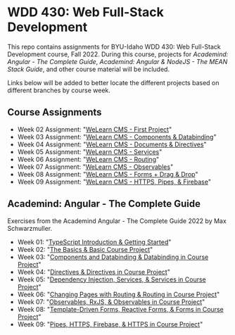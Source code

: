 # WDD 430: Web Full-Stack Development

This repo contains assignments for BYU-Idaho WDD 430: Web Full-Stack Development course, Fall 2022.
During this course, projects for _Academind: Angular - The Complete Guide_, _Academind: Angular & NodeJS - The MEAN Stack Guide_, and other course material will be included.

Links below will be added to better locate the different projects based on different branches by course week.

## Course Assignments

- Week 02 Assignment: "[WeLearn CMS - First Project](https://github.com/sbolande/wdd430/tree/week02/w02_Assignment/cms)"
- Week 03 Assignment: "[WeLearn CMS - Components & Databinding](https://github.com/sbolande/wdd430/tree/week03/w03_Assignment/cms)"
- Week 04 Assignment: "[WeLearn CMS - Documents & Directives](https://github.com/sbolande/wdd430/tree/week04/w04_Assignment/cms)"
- Week 05 Assignment: "[WeLearn CMS - Services](https://github.com/sbolande/wdd430/tree/week05/w05_Assignment/cms)"
- Week 06 Assignment: "[WeLearn CMS - Routing](https://github.com/sbolande/wdd430/tree/week06/w06_Assignment/cms)"
- Week 07 Assignment: "[WeLearn CMS - Observables](https://github.com/sbolande/wdd430/tree/week07/w07_Assignment/cms)"
- Week 08 Assignment: "[WeLearn CMS - Forms + Drag & Drop](https://github.com/sbolande/wdd430/tree/week08/w08_Assignment/cms)"
- Week 09 Assignment: "[WeLearn CMS - HTTPS, Pipes, & Firebase](https://github.com/sbolande/wdd430/tree/week09/w09_Assignment/cms)"

## Academind: Angular - The Complete Guide

Exercises from the Academind Angular - The Complete Guide 2022 by Max Schwarzmuller.

- Week 01: "[TypeScript Introduction & Getting Started](https://github.com/sbolande/wdd430/tree/week01)"
- Week 02: "[The Basics & Basic Course Project](https://github.com/sbolande/wdd430/tree/week02/Academind%20-%20Angular%20The%20Complete%20Guide)"
- Week 03: "[Components and Databinding & Databinding in Course Project](https://github.com/sbolande/wdd430/tree/week03/Academind%20-%20Angular%20The%20Complete%20Guide)"
- Week 04: "[Directives & Directives in Course Project](https://github.com/sbolande/wdd430/tree/week04/Academind%20-%20Angular%20The%20Complete%20Guide)"
- Week 05: "[Dependency Injection, Services, & Services in Course Project](https://github.com/sbolande/wdd430/tree/week05/Academind%20-%20Angular%20The%20Complete%20Guide)"
- Week 06: "[Changing Pages with Routing & Routing in Course Project](https://github.com/sbolande/wdd430/tree/week06/Academind%20-%20Angular%20The%20Complete%20Guide)"
- Week 07: "[Observables, RxJS, & Observables in Course Project](https://github.com/sbolande/wdd430/tree/week07/Academind%20-%20Angular%20The%20Complete%20Guide)"
- Week 08: "[Template-Driven Forms, Reactive Forms, & Forms in Course Project](https://github.com/sbolande/wdd430/tree/week08/Academind%20-%20Angular%20The%20Complete%20Guide)"
- Week 09: "[Pipes, HTTPS, Firebase, & HTTPS in Course Project](https://github.com/sbolande/wdd430/tree/week09/Academind%20-%20Angular%20The%20Complete%20Guide)"
